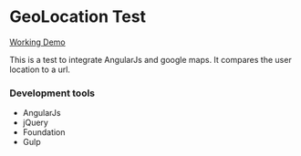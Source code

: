 # GeoLocation Test #
[Working Demo](http://danielscarpim.com.br/geolocation/)

This is a test to integrate AngularJs and google maps. It compares the user location to a url.

### Development tools ###
* AngularJs
* jQuery
* Foundation
* Gulp
